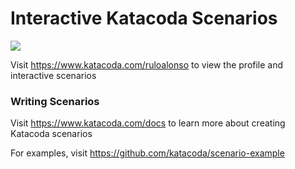 # Interactive Katacoda Scenarios

[![](http://shields.katacoda.com/katacoda/ruloalonso/count.svg)](https://www.katacoda.com/ruloalonso "Get your profile on Katacoda.com")

Visit https://www.katacoda.com/ruloalonso to view the profile and interactive scenarios

### Writing Scenarios
Visit https://www.katacoda.com/docs to learn more about creating Katacoda scenarios

For examples, visit https://github.com/katacoda/scenario-example
